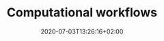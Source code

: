 ---
title: "Computational workflows"
date: 2020-07-03T13:26:16+02:00
lastmod: 2020-07-03T13:26:16+02:00
icon: "ti-package"
description: "Information about computational workflows"
weight: "600"
type: "docs"
maintainedby: "Melchior du Lac"
---